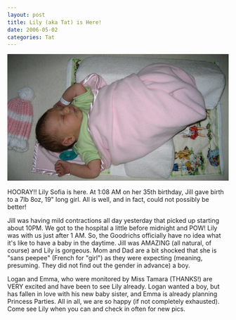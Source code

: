 ```yaml
---
layout: post
title: Lily (aka Tat) is Here! 
date: 2006-05-02
categories: Tat
---
```


![Lily](/images/20060502/shapeimage_1.png)

HOORAY!!  Lily Sofia is here.  At 1:08 AM on her 35th birthday, Jill gave birth to a 7lb 8oz, 19" long girl.  All is well, and in fact, could not possibly be better!

Jill was having mild contractions all day yesterday that picked up starting about 10PM.  We got to the hospital a little before midnight and POW! Lily was with us just after 1 AM.  So, the Goodrichs officially have no idea what it's like to have a baby in the daytime.  Jill was AMAZING (all natural, of course) and Lily is gorgeous.  Mom and Dad are a bit shocked that she is "sans peepee" (French for "girl") as they were expecting (meaning, presuming.  They did not find out the gender in advance) a boy.

Logan and Emma, who were monitored by Miss Tamara (THANKS!) are VERY excited and have been to see Lily already.  Logan wanted a boy, but has fallen in love with his new baby sister, and Emma is already planning Princess Parties. 
All in all, we are so happy (if not completely exhausted). Come see Lily when you can and check in often for new pics.
